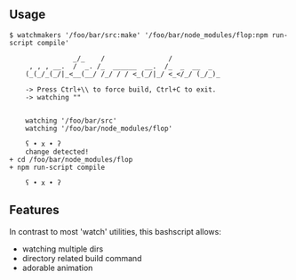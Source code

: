 <img alt='' src='https://travis-ci.org/coderofsalvation/watchmakers.svg'/>

## Usage



    $ watchmakers '/foo/bar/src:make' '/foo/bar/node_modules/flop:npm run-script compile'

                    _/_    /                /            
         , , , __.  /  _. /_  ______  __.  /_  _  __  _  
        (_(_/_(_/|_<__(__/ /_/ / / <_(_/|_/ <_</_/ (_/_)_
                                                         
        -> Press Ctrl+\\ to force build, Ctrl+C to exit.
        -> watching ""
    
    
        watching '/foo/bar/src'
        watching '/foo/bar/node_modules/flop'

        ʕ • x • ʔ
        change detected!
    + cd /foo/bar/node_modules/flop
    + npm run-script compile

        ʕ • x • ʔ

## Features

In contrast to most 'watch' utilities, this bashscript allows:

* watching multiple dirs 
* directory related build command 
* adorable animation
